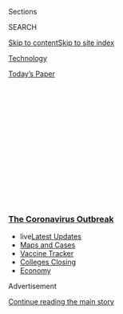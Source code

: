 <div id="app">

<div>

<div>

<div>

<div class="NYTAppHideMasthead css-1q2w90k e1suatyy0">

<div class="section css-ui9rw0 e1suatyy2">

<div class="css-eph4ug er09x8g0">

<div class="css-6n7j50">

</div>

<span class="css-1dv1kvn">Sections</span>

<div class="css-10488qs">

<span class="css-1dv1kvn">SEARCH</span>

</div>

[Skip to content](#site-content)[Skip to site
index](#site-index)

</div>

<div id="masthead-section-label" class="css-1wr3we4 eaxe0e00">

[Technology](https://www.nytimes3xbfgragh.onion/section/technology)

</div>

<div class="css-10698na e1huz5gh0">

</div>

</div>

<div id="masthead-bar-one" class="section hasLinks css-15hmgas e1csuq9d3">

<div class="css-uqyvli e1csuq9d0">

</div>

<div class="css-1uqjmks e1csuq9d1">

</div>

<div class="css-9e9ivx">

[](https://myaccount.nytimes3xbfgragh.onion/auth/login?response_type=cookie&client_id=vi)

</div>

<div class="css-1bvtpon e1csuq9d2">

[Today’s
Paper](https://www.nytimes3xbfgragh.onion/section/todayspaper)

</div>

</div>

</div>

</div>

<div data-aria-hidden="false">

<div id="site-content" data-role="main">

<div>

<div class="css-1aor85t" style="opacity:0.000000001;z-index:-1;visibility:hidden">

<div class="css-1hqnpie">

<div class="css-epjblv">

<span class="css-17xtcya">[Technology](/section/technology)</span><span class="css-x15j1o">|</span><span class="css-fwqvlz">The
Tech I.P.O. Comes Roaring Back in the
Pandemic</span>

</div>

<div class="css-k008qs">

<div class="css-1iwv8en">

<span class="css-18z7m18"></span>

<div>

</div>

</div>

<span class="css-1n6z4y">https://nyti.ms/2BfDLT0</span>

<div class="css-1705lsu">

<div class="css-4xjgmj">

<div class="css-4skfbu" data-role="toolbar" data-aria-label="Social Media Share buttons, Save button, and Comments Panel with current comment count" data-testid="share-tools">

  - 
  - 
  - 
  - 
    
    <div class="css-6n7j50">
    
    </div>

  - 
  - 

</div>

</div>

</div>

</div>

</div>

</div>

<div class="css-13pd83m">

<div class="css-l9svim">

### [<span class="css-pa1jbp"><span class="css-1rxm0ex">The Coronavirus</span><span class="css-1rxm0ex"> Outbreak</span></span>](https://www.nytimes3xbfgragh.onion/news-event/coronavirus?name=styln-coronavirus-markets&region=TOP_BANNER&variant=undefined&block=storyline_menu_recirc&action=click&pgtype=Article&impression_id=222b6940-e384-11ea-ae40-4d2b82b5584d)

  - <span class="css-ousu42"><span class="css-12clwdu">live</span>[Latest
    Updates](https://www.nytimes3xbfgragh.onion/2020/08/20/world/coronavirus-covid.html?name=styln-coronavirus-markets&region=TOP_BANNER&variant=undefined&block=storyline_menu_recirc&action=click&pgtype=Article&impression_id=222b6941-e384-11ea-ae40-4d2b82b5584d)</span>
  - <span class="css-ousu42">[Maps and
    Cases](https://www.nytimes3xbfgragh.onion/interactive/2020/us/coronavirus-us-cases.html?name=styln-coronavirus-markets&region=TOP_BANNER&variant=undefined&block=storyline_menu_recirc&action=click&pgtype=Article&impression_id=222b6942-e384-11ea-ae40-4d2b82b5584d)</span>
  - <span class="css-ousu42">[Vaccine
    Tracker](https://www.nytimes3xbfgragh.onion/interactive/2020/science/coronavirus-vaccine-tracker.html?name=styln-coronavirus-markets&region=TOP_BANNER&variant=undefined&block=storyline_menu_recirc&action=click&pgtype=Article&impression_id=222b6943-e384-11ea-ae40-4d2b82b5584d)</span>
  - <span class="css-ousu42">[Colleges
    Closing](https://www.nytimes3xbfgragh.onion/2020/08/19/us/colleges-closing-covid.html?name=styln-coronavirus-markets&region=TOP_BANNER&variant=undefined&block=storyline_menu_recirc&action=click&pgtype=Article&impression_id=222b6944-e384-11ea-ae40-4d2b82b5584d)</span>
  - <span class="css-ousu42">[Economy](https://www.nytimes3xbfgragh.onion/live/2020/08/20/business/stock-market-today-coronavirus?name=styln-coronavirus-markets&region=TOP_BANNER&variant=undefined&block=storyline_menu_recirc&action=click&pgtype=Article&impression_id=222b9050-e384-11ea-ae40-4d2b82b5584d)</span>

</div>

</div>

<div id="top-wrapper" class="css-1sy8kpn">

<div id="top-slug" class="css-l9onyx">

Advertisement

</div>

[Continue reading the main
story](#after-top)

<div class="ad top-wrapper" style="text-align:center;height:100%;display:block;min-height:250px">

<div id="top" class="place-ad" data-position="top" data-size-key="top">

</div>

</div>

<div id="after-top">

</div>

</div>

<div>

<div id="sponsor-wrapper" class="css-1hyfx7x">

<div id="sponsor-slug" class="css-19vbshk">

Supported by

</div>

[Continue reading the main
story](#after-sponsor)

<div id="sponsor" class="ad sponsor-wrapper" style="text-align:center;height:100%;display:block">

</div>

<div id="after-sponsor">

</div>

</div>

<div class="css-186x18t">

</div>

<div class="css-1vkm6nb ehdk2mb0">

# The Tech I.P.O. Comes Roaring Back in the Pandemic

</div>

Now that the stock market has largely shrugged off the coronavirus,
start-ups are scrambling to go public.

<div class="css-79elbk" data-testid="photoviewer-wrapper">

<div class="css-z3e15g" data-testid="photoviewer-wrapper-hidden">

</div>

<div class="css-1a48zt4 ehw59r15" data-testid="photoviewer-children">

![<span class="css-16f3y1r e13ogyst0" data-aria-hidden="true">When
Vroom, which sells used cars online, went public last week, photographs
of its employees were displayed on Nasdaq’s tower in Times
Square.</span><span class="css-cnj6d5 e1z0qqy90" itemprop="copyrightHolder"><span class="css-1ly73wi e1tej78p0">Credit...</span><span><span>via
Nasdaq,
Inc.</span></span></span>](https://static01.graylady3jvrrxbe.onion/images/2020/06/18/business/18virus-ipo3/merlin_173591814_8a3b3653-ce9d-445f-9a3b-07002e5e6088-articleLarge.jpg?quality=75&auto=webp&disable=upscale)

</div>

</div>

<div class="css-18e8msd">

<div class="css-vp77d3 epjyd6m0">

<div class="css-hus3qt ey68jwv0" data-aria-hidden="true">

[![Erin
Griffith](https://static01.graylady3jvrrxbe.onion/images/2019/06/18/reader-center/author-erin-griffith/author-erin-griffith-thumbLarge.png
"Erin Griffith")](https://www.nytimes3xbfgragh.onion/by/erin-griffith)

</div>

<div class="css-1baulvz">

By [<span class="css-1baulvz last-byline" itemprop="name">Erin
Griffith</span>](https://www.nytimes3xbfgragh.onion/by/erin-griffith)

</div>

</div>

  - 
    
    <div class="css-ld3wwf e16638kd2">
    
    June 17,
    2020
    
    </div>

  - 
    
    <div class="css-4xjgmj">
    
    <div class="css-d8bdto" data-role="toolbar" data-aria-label="Social Media Share buttons, Save button, and Comments Panel with current comment count" data-testid="share-tools">
    
      - 
      - 
      - 
      - 
        
        <div class="css-6n7j50">
        
        </div>
    
      - 
      - 
    
    </div>
    
    </div>

</div>

</div>

<div class="section meteredContent css-1r7ky0e" name="articleBody" itemprop="articleBody">

<div class="css-1fanzo5 StoryBodyCompanionColumn">

<div class="css-53u6y8">

SAN FRANCISCO — As [the
coronavirus](https://www.nytimes3xbfgragh.onion/news-event/coronavirus?action=click&pgtype=Article&state=default&module=styln-coronavirus&variant=show&region=TOP_BANNER&context=storylines_menu)
spread in March, Vroom, a start-up that sells used vehicles online,
shelved its plans to go public and rushed to shore up its operations.

But with many dealerships closed under shelter-in-place orders, people
started buying more cars online, benefiting Vroom with record sales in
March and April, the company said.

“We saw the whole world stabilizing,” said Paul Hennessy, the chief
executive. “At the end of April, we said, ‘OK, maybe we should actually
go on the offensive here.’”

Vroom, which is based in New York, capped that offensive by going public
last week. Its share price more than doubled on the first day of trading
as the company raised $495 million from its offering.

</div>

</div>

<div class="css-1fanzo5 StoryBodyCompanionColumn">

<div class="css-53u6y8">

Vroom is part of a group of start-ups that have moved quickly to go
public as the initial shock of the coronavirus has worn off. The stock
market, which plummeted when the outbreak swept the United States, has
[rallied strongly in recent
weeks](https://www.nytimes3xbfgragh.onion/2020/06/08/business/recession-stock-market-coronavirus.html).
Since its nadir in late March, the S\&P 500 index has climbed 40
percent.

</div>

</div>

<div style="max-width:100%;margin:0 auto">

<div class="css-17dprlf" data-id="100000007194444" data-slug="sp-ytd-change" style="max-width:600px">

</div>

</div>

<div class="css-1fanzo5 StoryBodyCompanionColumn">

<div class="css-53u6y8">

As the market has bounced back, SelectQuote, an online insurance
provider; ZoomInfo, a sales software data provider; [Warner Music
Group](https://www.nytimes3xbfgragh.onion/2020/05/26/business/media/warner-music-ipo.html),
a record label; and Vroom have gone public. And more initial public
offerings are on the
way.

<div id="NYT_MAIN_CONTENT_1_REGION" class="css-9tf9ac">

<div>

<div id="styln-covid-updates-markets" class="section interactive-content interactive-size-medium css-1ftcdic">

<div class="css-17ih8de interactive-body">

<div id="styln-briefing-block">

<div class="briefing-block-header-section">

# [Latest Updates: The Coronavirus Outbreak and the Economy](https://www.nytimes3xbfgragh.onion/live/2020/08/20/business/stock-market-today-coronavirus?action=click&pgtype=Article&state=default&region=MAIN_CONTENT_1&context=storylines_live_updates)

</div>

<div class="briefing-block-lb-items">

<div class="briefing-block-update-time">

[9h
ago](https://www.nytimes3xbfgragh.onion/live/2020/08/20/business/stock-market-today-coronavirus?action=click&pgtype=Article&state=default&region=MAIN_CONTENT_1&context=storylines_live_updates#the-producer-of-unhinged-makes-a-big-bet-on-audiences-returning-to-theaters)

</div>

<div>

[The producer of ‘Unhinged’ makes a big bet on audiences returning to
theaters.](https://www.nytimes3xbfgragh.onion/live/2020/08/20/business/stock-market-today-coronavirus?action=click&pgtype=Article&state=default&region=MAIN_CONTENT_1&context=storylines_live_updates#the-producer-of-unhinged-makes-a-big-bet-on-audiences-returning-to-theaters)

</div>

<div class="briefing-block-update-time">

[18h
ago](https://www.nytimes3xbfgragh.onion/live/2020/08/20/business/stock-market-today-coronavirus?action=click&pgtype=Article&state=default&region=MAIN_CONTENT_1&context=storylines_live_updates#american-airlines-to-stop-flights-to-15-cities-after-government-aid-ends)

</div>

<div>

[American Airlines to stop flights to 15 cities after government aid
ends.](https://www.nytimes3xbfgragh.onion/live/2020/08/20/business/stock-market-today-coronavirus?action=click&pgtype=Article&state=default&region=MAIN_CONTENT_1&context=storylines_live_updates#american-airlines-to-stop-flights-to-15-cities-after-government-aid-ends)

</div>

<div class="briefing-block-update-time">

[19h
ago](https://www.nytimes3xbfgragh.onion/live/2020/08/20/business/stock-market-today-coronavirus?action=click&pgtype=Article&state=default&region=MAIN_CONTENT_1&context=storylines_live_updates#without-school-plays-and-assemblies-a-technicians-livelihood-withers)

</div>

<div>

[Without school plays and assemblies, a technician’s livelihood
withers.](https://www.nytimes3xbfgragh.onion/live/2020/08/20/business/stock-market-today-coronavirus?action=click&pgtype=Article&state=default&region=MAIN_CONTENT_1&context=storylines_live_updates#without-school-plays-and-assemblies-a-technicians-livelihood-withers)

</div>

</div>

<div class="briefing-block-footer">

<div class="briefing-block-footer-meta">

[See more
updates](https://www.nytimes3xbfgragh.onion/live/2020/08/20/business/stock-market-today-coronavirus?action=click&pgtype=Article&state=default&region=MAIN_CONTENT_1&context=storylines_live_updates)

</div>

<div class="briefing-block-briefinglinks">

<span>More live coverage:</span>
[Global](https://www.nytimes3xbfgragh.onion/2020/08/20/world/coronavirus-covid.html?action=click&pgtype=Article&state=default&region=MAIN_CONTENT_1&context=storylines_live_updates)

</div>

</div>

</div>

</div>

</div>

</div>

</div>

Lemonade, an insurance start-up valued at $2.1 billion, announced last
week that it had confidentially filed to go
public.<span class="css-8l6xbc evw5hdy0"> </span>DoubleDown Interactive,
a mobile gaming company, also filed to go public this month.

Some of the biggest Silicon Valley start-ups are taking steps toward an
I.P.O., too. Airbnb, the home rental start-up valued at $31 billion,
said it hadn’t ruled out going public this year. Palantir, a digital
surveillance company valued at $20 billion, is preparing to file for an
I.P.O. in the coming weeks, said a person briefed on the start-up’s
plans, who declined to be named because the talks were private.

</div>

</div>

<div class="css-1fanzo5 StoryBodyCompanionColumn">

<div class="css-53u6y8">

Palantir declined to comment; Bloomberg
[reported](https://www.bloomberg.com/news/articles/2020-06-11/palantir-is-said-to-file-ipo-in-weeks-for-possible-fall-debut)
earlier on its I.P.O. plans.

“The window is open,” said Previn Waas, a partner focused on I.P.O.s at
the professional services firm Deloitte. “Everyone has figured out that
a virtual I.P.O. is possible. There’s an appetite for companies to go
public.”

Jeff Thomas, head of West Coast listings and capital markets at the
Nasdaq stock exchange, said, “Everybody who was in process is gearing
back up.”

Morgan Stanley had spent the last few months helping companies affected
by the coronavirus find financing in every form — except public
offerings, said Colin Stewart, Morgan Stanley’s head of technology
equity capital markets. The market was too volatile, and companies had
to assess how the virus had changed their financial forecasts, he said.

But now with the stock market more stable, the situation has changed.
“It’s clear there is a lot of pent-up investor demand to look at
I.P.O.s,” Mr. Stewart said.

Wall Street is embracing them even though many of the companies are
losing money. Vroom lost $143 million last year on $1.2 billion in
revenue, according to its disclosures. The food delivery start-up
DoorDash, which [filed in February to go
public](https://www.nytimes3xbfgragh.onion/2020/03/04/technology/doordash-ipo.html)
and has seen increased use in the pandemic, has also burned through
hundreds of millions in cash and is unprofitable.

Last year, high-profile money losers such as Uber and Lyft also went
public — and promptly skidded in the stock market. Their disappointing
performances and the failed I.P.O. of WeWork [set off a wave of prudence
across the start-up
world](https://www.nytimes3xbfgragh.onion/2019/10/08/technology/silicon-valley-startup-profit.html).

But excitement for new listings — especially for fast-growing tech
companies — has sidelined the question of profitability. Investors have
become more tolerant of money-losing companies because the virus has
accelerated the adoption of technology like e-commerce, virtual
learning, streaming, telehealth and delivery, said Gavin Baker, chief
investment officer at Atreides Management, which invests in private and
public companies.

</div>

</div>

<div class="css-1fanzo5 StoryBodyCompanionColumn">

<div class="css-53u6y8">

“Covid pulled the world into 2030,” Mr. Baker said.

Not all of the companies that were on track to go public this year may
make it, given how the economy is reeling from the pandemic. In early
March, EquityZen, an investment service that tracks I.P.O.s, published a
list of nine potential candidates for the year. Four — including the
home rental company Vacasa, the 3-D printing company Desktop Metal and
Velodyne Lidar, which makes technology for driverless cars — have since
laid off staff because of the coronavirus.

“If we wrote the list today, it would have a very different set of
components,” said Phil Haslett, a co-founder of EquityZen.

Airbnb, which had said it would go public this year, was [hit especially
hard](https://www.nytimes3xbfgragh.onion/2020/04/06/technology/airbnb-coronavirus-valuation.html)
by the travel shutdown. It raised new funding in April and cut a quarter
of its staff. Asked about going public this year, Brian Chesky, its
chief executive, said in a recent interview: “You can deal with some
volatility, but there is a threshold. We’re kind of feeling out where
that threshold is.”

The window for I.P.O.s right now may be small. A second wave of
virus-related shutdowns could send the stock market into another
tailspin. Companies also need to navigate disclosing their
second-quarter financials, as well as holidays like Labor Day and Yom
Kippur. Plus there is the November presidential election, which may
create volatility in the market.

As a result, more companies than usual are aiming to go public in
August, a month they traditionally avoided because people were often on
vacation, Mr. Thomas of Nasdaq said. The exchange is telling companies
to be ready to go public any time, he said, and to have alternative
financing ready in case they can’t.

</div>

</div>

<div class="css-79elbk" data-testid="photoviewer-wrapper">

<div class="css-z3e15g" data-testid="photoviewer-wrapper-hidden">

</div>

<div class="css-1a48zt4 ehw59r15" data-testid="photoviewer-children">

![<span class="css-16f3y1r e13ogyst0" data-aria-hidden="true">Henry
Schuck rang Nasdaq’s opening bell remotely with his wife and daughter
when his company, ZoomInfo, went public this
month.</span><span class="css-cnj6d5 e1z0qqy90" itemprop="copyrightHolder"><span class="css-1ly73wi e1tej78p0">Credit...</span><span>via
ZoomInfo</span></span>](https://static01.graylady3jvrrxbe.onion/images/2020/06/16/business/00virus-ipo/merlin_173597436_828fb3aa-4b57-4d5c-904a-28dfb1504de8-articleLarge.jpg?quality=75&auto=webp&disable=upscale)

</div>

</div>

<div class="css-1fanzo5 StoryBodyCompanionColumn">

<div class="css-53u6y8">

For chief executives trying to take their companies public now, the
timing is a nail-biter. Henry Schuck, founder and chief executive of
ZoomInfo, had been planning to get his company out to the stock market
in late March. But when the virus hit, he started checking the VIX, an
index that measures stock market volatility, every day. The index had
rarely topped 20 over the past decade, but in March, it topped 80.

</div>

</div>

<div class="css-1fanzo5 StoryBodyCompanionColumn">

<div class="css-53u6y8">

“The market was just not in a place to have an I.P.O. come out,” he
said.

In May, after the market had stabilized, Mr. Schuck decided to go for
it. But there were other challenges. While executives typically go on a
“roadshow” to pitch their company’s shares to investors, he was stuck
at home.

So he crammed back-to-back virtual meetings with investors into a week.
Even though he was at home, he said, he made sure to dress up and even
wear shoes. On the morning of ZoomInfo’s I.P.O. on June 4, Mr. Schuck
hit a ceremonial virtual button to open trading, alongside his wife and
4-year-old daughter. ZoomInfo’s shares rose more than 60 percent on the
first day of trading.

Mr. Hennessy of Vroom also held a virtual roadshow, taking meetings with
investors via teleconference from his home in Suffern, N.Y. He said he
appreciated the efficiency of the roadshow, which would normally have
lasted two weeks across multiple cities.

On the day of the I.P.O. on June 9, Mr. Hennessy and his executive team
could not travel to Nasdaq, where Vroom was listing, to press the
opening buzzer since the exchange was not open to visitors. Nasdaq
provided Vroom’s employees with an app to upload photos of themselves,
which the exchange displayed on its tower in New York’s Times Square.

Vroom’s office, nearby at 37th Street and Broadway, remained closed, but
a few employees in masks went to see their faces displayed on the tower,
Mr. Hennessy said. He said he had preferred it to an in-person ceremony,
since people in the whole company got to participate by sending in
photos and sharing screenshots of themselves on the tower.

“Those Nasdaq moments are over in a few minutes with some confetti,” he
said. “This lasted a couple of hours.”

</div>

</div>

<div>

</div>

</div>

<div>

</div>

<div>

</div>

<div>

</div>

<div>

<div id="bottom-wrapper" class="css-1ede5it">

<div id="bottom-slug" class="css-l9onyx">

Advertisement

</div>

[Continue reading the main
story](#after-bottom)

<div id="bottom" class="ad bottom-wrapper" style="text-align:center;height:100%;display:block;min-height:90px">

</div>

<div id="after-bottom">

</div>

</div>

</div>

</div>

</div>

## Site Index

<div>

</div>

## Site Information Navigation

  - [© <span>2020</span> <span>The New York Times
    Company</span>](https://help.nytimes3xbfgragh.onion/hc/en-us/articles/115014792127-Copyright-notice)

<!-- end list -->

  - [NYTCo](https://www.nytco.com/)
  - [Contact
    Us](https://help.nytimes3xbfgragh.onion/hc/en-us/articles/115015385887-Contact-Us)
  - [Work with us](https://www.nytco.com/careers/)
  - [Advertise](https://nytmediakit.com/)
  - [T Brand Studio](http://www.tbrandstudio.com/)
  - [Your Ad
    Choices](https://www.nytimes3xbfgragh.onion/privacy/cookie-policy#how-do-i-manage-trackers)
  - [Privacy](https://www.nytimes3xbfgragh.onion/privacy)
  - [Terms of
    Service](https://help.nytimes3xbfgragh.onion/hc/en-us/articles/115014893428-Terms-of-service)
  - [Terms of
    Sale](https://help.nytimes3xbfgragh.onion/hc/en-us/articles/115014893968-Terms-of-sale)
  - [Site
    Map](https://spiderbites.nytimes3xbfgragh.onion)
  - [Help](https://help.nytimes3xbfgragh.onion/hc/en-us)
  - [Subscriptions](https://www.nytimes3xbfgragh.onion/subscription?campaignId=37WXW)

</div>

</div>

</div>

</div>
